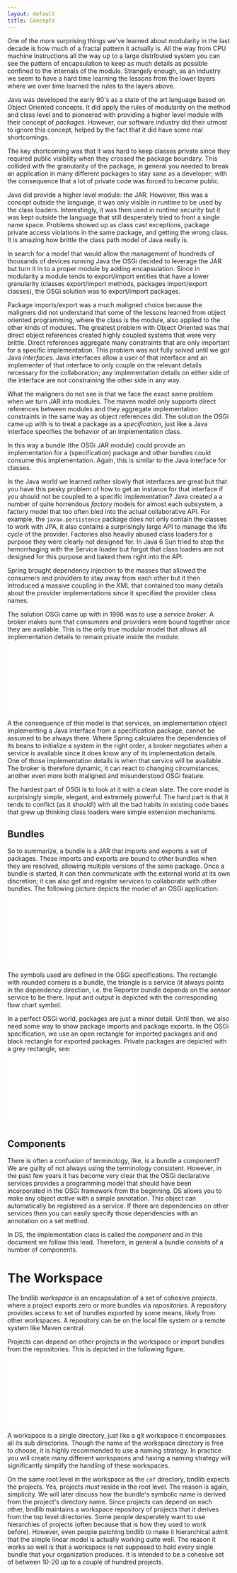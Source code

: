 ```yaml
---
layout: default
title: Concepts
---
```


One of the more surprising things we've learned about modularity in the last decade is how much of a fractal pattern it actually is. All the way from CPU machine instructions all the way up to a large distributed system you can see the pattern of encapsulation to keep as much details as possible confined to the internals of the module. Strangely enough, as an industry we seem to have a hard time learning the lessons from the lower layers where we over time learned the rules to the layers above.

Java was developed the early 90's as a state of the art language based on Object Oriented concepts. It did apply the rules of modularity on the method and class level and to pioneered with providing a higher level module with their concept of _packages_. However, our software industry did their utmost to ignore this concept, helped by the fact that it did have some real shortcomings.

The key shortcoming was that it was hard to keep classes private since they required public visibility when they crossed the package boundary. This collided with the granularity of the package, in general you needed to break an application in many different packages to stay sane as a developer; with the consequence that a lot of private code was forced to become public.

Java did provide a higher level module: the JAR. However, this was a concept outside the language, it was only visible in runtime to be used by the class loaders. Interestingly, it was then used in runtime security but it was kept outside the language that still desperately tried to front a single name space. Problems showed up as class cast exceptions, package private access violations in the same package, and getting the wrong class. It is amazing how brittle the class path model of Java really is.

In search for a model that would allow the management of hundreds of thousands of devices running Java the OSGi decided to leverage the JAR but turn it in to a proper module by adding encapsulation. Since in modularity a module tends to export/import entities that have a lower granularity (classes export/import methods, packages import/export classes), the OSGi solution was to export/import packages.

Package imports/export was a much maligned choice because the maligners did not understand that some of the lessons learned from object oriented programming, where the class is the module, also applied to the other kinds of modules. The greatest problem with Object Oriented was that direct object references created highly coupled systems that were very brittle. Direct references aggregate many constraints that are only important for a specific implementation. This problem was not fully solved until we got Java _interfaces_. Java interfaces allow a user of that interface and an implementer of that interface to only couple on the relevant details necessary for the collaboration; any implementation details on either side of the interface are not constraining the other side in any way. 

What the maligners do not see is that we face the exact same problem when we turn JAR into modules. The maven model only supports direct references between modules and they aggregate implementation constraints in the same way as object references did. The solution the OSGi came up with is to treat a package as a _specification_, just like a Java interface specifies the behavior of an implementation class. 

In this way a bundle (the OSGi JAR module) could provide an implementation for a (specification) package and other bundles could consume this implementation. Again, this is similar to the Java interface for classes. 

In the Java world we learned rather slowly that interfaces are great but that you have this pesky problem of how to get an instance for that interface if you should not be coupled to a specific implementation? Java created a a number of quite horrendous _factory_ models for almost each subsystem, a factory model that too often bled into the actual collaborative API. For example, the `javax.persistence` package does not only contain the classes to work with JPA, it also contains a surprisingly large API to manage the life cycle of the provider. Factories also heavily abused class loaders for a purpose they were clearly not designed for. In Java 6 Sun tried to stop the hemorrhaging with the Service loader but forgot that class loaders are not designed for this purpose and baked them right into the API. 

Spring brought dependency injection to the masses that allowed the consumers and providers to stay away from each other but it then introduced a massive coupling in the XML that contained too many details about the provider implementations since it specified the provider class names. 

The solution OSGi came up with in 1998 was to use a _service broker_. A broker makes sure that consumers and providers were bound together once they are available. This is the only true modular model that allows all implementation details to remain private inside the module. 

<embed class="illustration" src="{{ site.baseurl }}/img/chapters/concepts-service.svg" />

A the consequence of this model is that services, an implementation object implementing a Java interface from a specification package, cannot be assumed to be always there. Where Spring calculates the dependencies of its beans to initialize a system in the right order, a broker negotiates when a service is available since it does know any of its implementation details. One of those implementation details is when that service will be available. The broker is therefore dynamic, it can react to changing circumstances, another even more both maligned and misunderstood OSGi feature.

The hardest part of OSGi is to look at it with a clean slate. The core model is surprisingly simple, elegant, and extremely powerful. The hard part is that it tends to conflict (as it should!) with all the bad habits in existing code bases that grew up thinking class loaders were simple extension mechanisms.

## Bundles

So to summarize, a bundle is a JAR that imports and exports a set of packages. These imports and exports are bound to other bundles when they are resolved, allowing multiple versions of the same package. Once a bundle is started, it can  then communicate with the external world at its own discretion; it can also get and register services to collaborate with other bundles. The following picture depicts the model of an OSGi application:

<embed class="illustration" src="{{ site.baseurl }}/img/chapters/concepts-bundles.svg" />

The symbols used are defined in the OSGi specifications. The rectangle with rounded corners is a bundle, the triangle is a service (it always points in the dependency direction, i.e. the Reporter bundle depends on the sensor service to be there. Input and output is depicted with the corresponding flow chart symbol.

In a perfect OSGi world, packages are just a minor detail. Until then, we also need some way to show package imports and package exports. In the OSGi specification, we use an open rectangle for imported packages and and black rectangle for exported packages. Private packages are depicted with a grey rectangle, see:

<embed class="illustration" src="{{ site.baseurl }}/img/chapters/concepts-packages.svg" />

## Components

There is often a confusion of terminology, like, is a bundle a component? We are guilty of not always using the terminology consistent. However, in the past few years it has become very clear that the OSGi declarative services provides a programming model that should have been incorporated in the OSGi framework from the beginning. DS allows you to make any object _active_ with a simple annotation. This object can automatically be registered as a service. If there are dependencies on other services then you can easily specify those dependencies with an annotation on a set method.

In DS, the implementation class is called the _component_ and in this document we follow this lead. Therefore, in general a bundle consists of a number of components. 

# The Workspace

The bndlib _workspace_ is an encapsulation of a set of cohesive _projects_, where a project exports zero or more bundles via _repositories_. A repository provides access to set of bundles exported by some means, likely from other workspaces. A repository can be on the local file system or a remote system like Maven central. 

Projects can depend on other projects in the workspace or import bundles from the repositories. This is depicted in the following figure.

<embed class="illustration" src="{{ site.baseurl }}/img/chapters/concepts-workspace.svg" />

A workspace is a single directory, just like a git workspace it encompasses all its sub directories. Though the name of the workspace directory is free to choose, it is highly recommended to use a naming strategy. In practice you will create many different workspaces and having a naming strategy will significantly simplify the handling of these workspaces.

On the same root level in the workspace as the `cnf` directory, bndlib expects the projects. Yes, projects *must* reside in the root level. The reason is again, simplicity. We will later discuss how the bundle's symbolic name is derived from the project's directory name. Since projects can depend on each other, bndlib maintains a workspace repository of projects that it derives from the top level directories. Some people desperately want to use hierarchies of projects (often because that is how they used to work before). However, even people patching bndlib to make it hierarchical admit that the simple linear model is actually working quite well. The reason it works so well is that a workspace is not supposed to hold every single bundle that your organization produces. It is intended to be a cohesive set of between 10-20 up to a couple of hundred projects.

